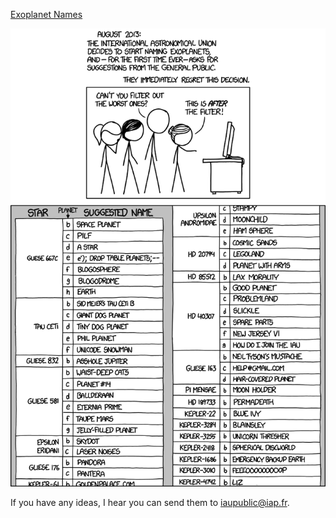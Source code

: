 [Exoplanet Names](https://xkcd.com/1253)

![Exoplanet Names](./random_comic.png)

If you have any ideas, I hear you can send them to iaupublic@iap.fr.

